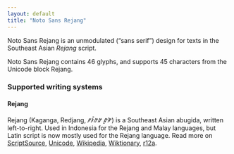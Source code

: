 ```yaml
---
layout: default
title: "Noto Sans Rejang"
---
```

Noto Sans Rejang is an unmodulated (“sans serif”) design for texts in the Southeast Asian _Rejang_ script. 

Noto Sans Rejang contains 46 glyphs, and supports 45 characters from the Unicode block Rejang.


### Supported writing systems


#### Rejang

Rejang (Kaganga, Redjang, <span class='autonym'>ꥆꤰ꥓ꤼꤽ ꤽꥍꤺꥏ</span>) is a Southeast Asian abugida, written left-to-right. Used in Indonesia for the Rejang and Malay languages, but Latin script is now mostly used for the Rejang language. Read more on [ScriptSource](https://scriptsource.org/scr/Rjng), [Unicode](https://www.unicode.org/versions/Unicode13.0.0/ch17.pdf#G27208), [Wikipedia](https://en.wikipedia.org/wiki/ISO_15924:Rjng), [Wiktionary](https://en.wiktionary.org/wiki/Category:Rejang_script), [r12a](https://r12a.github.io/scripts/links?iso=Rjng).

